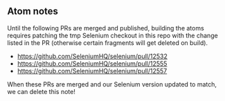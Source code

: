## Atom notes

Until the following PRs are merged and published, building the atoms requires patching the tmp
Selenium checkout in this repo with the change listed in the PR (otherwise certain fragments will
get deleted on build).

- https://github.com/SeleniumHQ/selenium/pull/12532
- https://github.com/SeleniumHQ/selenium/pull/12555
- https://github.com/SeleniumHQ/selenium/pull/12557

When these PRs are merged and our Selenium version updated to match, we can delete this note!

